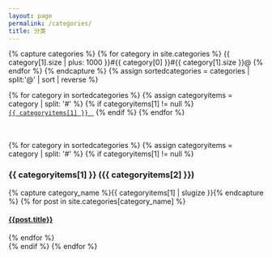 ```yaml
---
layout: page
permalink: /categories/
title: 分类
---
```


<div>
  <span class="all-categories">
  {% capture categories %}
    {% for category in site.categories %}
      {{ category[1].size | plus: 1000 }}#{{ category[0] }}#{{ category[1].size }}@
    {% endfor %}
  {% endcapture %}
  {% assign sortedcategories = categories | split:'@' | sort | reverse %}

  {% for category in sortedcategories %}
    {% assign categoryitems = category | split: '#' %}
    {% if categoryitems[1] != null %}
        <a href="{{site.baseurl}}/categories/#{{ categoryitems[1] | slugize }}"><code class="highligher-rouge"><nobr>
          {{ categoryitems[1] }}
        </nobr></code>&nbsp;</a>
    {% endif %}
  {% endfor %}
    <br>
    <br>
    <br>
  </span>
</div>

<div id="archives">
  {% for category in sortedcategories %}
    {% assign categoryitems = category | split: '#' %}
    {% if categoryitems[1] != null %}
      <div class="archive-group">
        <a name="{{ categoryitems[1] | slugize }}"></a>
        <h3 class="category-head">{{ categoryitems[1] }} <span>({{ categoryitems[2] }})</span></h3>
        <div class="category-posts">
        {% capture category_name %}{{ categoryitems[1] | slugize }}{% endcapture %}
        {% for post in site.categories[category_name] %}
        <article class="archive-item">
          <h4>
            <a href="{{ site.baseurl }}{{ post.url }}">
              {{post.title}}
            </a>
          </h4>
        </article>
        {% endfor %}
        </div>
      </div>
    {% endif %}
  {% endfor %}
</div>
